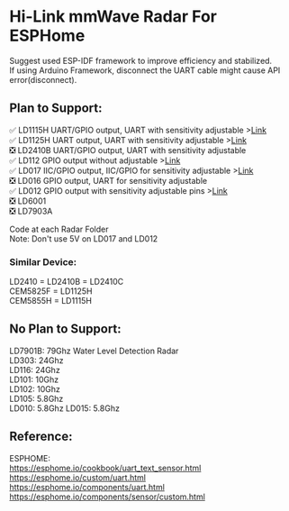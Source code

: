# Hi-Link mmWave Radar For ESPHome
Suggest used ESP-IDF framework to improve efficiency and stabilized.   
If using Arduino Framework, disconnect the UART cable might cause API error(disconnect).
## Plan to Support:
:white_check_mark: LD1115H UART/GPIO output, UART with sensitivity adjustable >[Link](./LD1115H)    
:white_check_mark: LD1125H UART output, UART with sensitivity adjustable >[Link](./LD1125H)  
:negative_squared_cross_mark: LD2410B UART/GPIO output, UART with sensitivity adjustable   
:white_check_mark: LD112 GPIO output without adjustable >[Link](./LD112)  
:white_check_mark: LD017 IIC/GPIO output, IIC/GPIO for sensitivity adjustable >[Link](./LD017)   
:negative_squared_cross_mark: LD016 GPIO output, UART for sensitivity adjustable   
:white_check_mark: LD012 GPIO output with sensitivity adjustable pins >[Link](./LD012)  
:negative_squared_cross_mark: LD6001   
:negative_squared_cross_mark: LD7903A   

Code at each Radar Folder   
Note: Don't use 5V on LD017 and LD012   

### Similar Device:
LD2410 = LD2410B = LD2410C   
CEM5825F = LD1125H   
CEM5855H = LD1115H   


## No Plan to Support:   
LD7901B: 79Ghz Water Level Detection Radar   
LD303: 24Ghz   
LD116: 24Ghz   
LD101: 10Ghz   
LD102: 10Ghz   
LD105: 5.8Ghz   
LD010: 5.8Ghz
LD015: 5.8Ghz

## Reference:  
  ESPHOME:  
    <https://esphome.io/cookbook/uart_text_sensor.html>  
    https://esphome.io/custom/uart.html  
    https://esphome.io/components/uart.html  
    https://esphome.io/components/sensor/custom.html   
